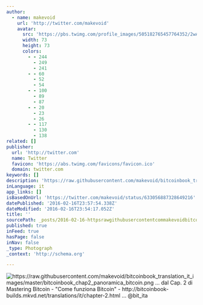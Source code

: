 ```yaml
---
author:
  - name: makevoid
    url: 'http://twitter.com/makevoid'
    avatar:
      src: 'https://pbs.twimg.com/profile_images/505182765457764352/2wAnUl4N_bigger.jpeg'
      width: 73
      height: 73
      colors:
        - - 244
          - 249
          - 241
        - - 60
          - 52
          - 54
        - - 100
          - 89
          - 87
        - - 20
          - 23
          - 26
        - - 117
          - 130
          - 138
related: []
publisher:
  url: 'http://twitter.com'
  name: Twitter
  favicon: 'https://abs.twimg.com/favicons/favicon.ico'
  domain: twitter.com
keywords: []
description: 'https://raw.githubusercontent.com/makevoid/bitcoinbook_translation_it_images/master/bitcoinbook_chap2_panoramica_bitcoin.png ... dal Cap. 2 di Mastering Bitcoin - "Come funziona Bitcoin" - http://bitcoinbook-builds.mkvd.net/translations/it/chapter-2.html ... @bit_ita'
inLanguage: it
app_links: []
isBasedOnUrl: 'https://twitter.com/makevoid/status/633056887328649216'
datePublished: '2016-02-16T23:57:54.338Z'
dateModified: '2016-02-16T23:54:17.052Z'
title: ''
sourcePath: _posts/2016-02-16-httpsrawgithubusercontentcommakevoidbitcoinbook_trans.md
published: true
inFeed: true
hasPage: false
inNav: false
_type: Photograph
_context: 'http://schema.org'

---
```

![https&colon;&sol;&sol;raw&period;githubusercontent&period;com&sol;makevoid&sol;bitcoinbook&lowbar;translation&lowbar;it&lowbar;images&sol;master&sol;bitcoinbook&lowbar;chap2&lowbar;panoramica&lowbar;bitcoin&period;png &period;&period;&period; dal Cap&period; 2 di Mastering Bitcoin - "Come funziona Bitcoin" - http&colon;&sol;&sol;bitcoinbook-builds&period;mkvd&period;net&sol;translations&sol;it&sol;chapter-2&period;html &period;&period;&period; &commat;bit&lowbar;ita](https://pbs.twimg.com/media/CMkR4lqWcAAtY2_.png:large)
